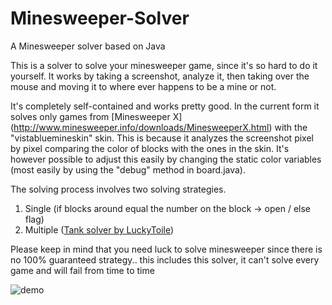 # Minesweeper-Solver 
A Minesweeper solver based on Java 
 
This is a solver to solve your minesweeper game, since it's so hard to do it yourself. It works by taking a screenshot, analyze it, then taking over the mouse and moving it to where ever happens to be a mine or not.  
 
It's completely self-contained and works pretty good. In the current form it solves only games from [Minesweeper X]
(http://www.minesweeper.info/downloads/MinesweeperX.html) with the "vistabluemineskin" skin. This is because it analyzes the screenshot pixel by pixel comparing the color of blocks with the ones in the skin. It's however possible to adjust this easily by changing the static color variables (most easily by using the "debug" method in board.java). 
 
The solving process involves two solving strategies. 
 1. Single   (if blocks around equal the number on the block -> open / else flag) 
 2. Multiple ([Tank solver by LuckyToile](https://luckytoilet.wordpress.com/2012/12/23/2125/))
 
Please keep in mind that you need luck to solve minesweeper since there is no 100% guaranteed strategy.. this includes this solver, it can't solve every game and will fail from time to time

![demo](http://stillhart.biz/project/minesweeper-solver/demo.gif)
